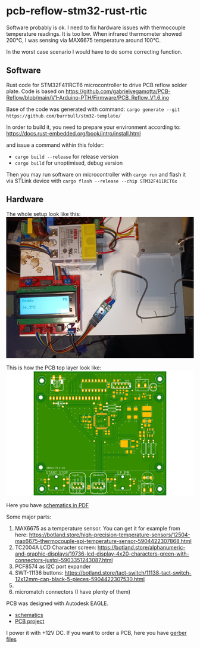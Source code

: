 # pcb-reflow-stm32-rust-rtic

Software probably is ok. I need to fix hardware issues with thermocouple temperature readings. It is too low.
When infrared thermometer showed 200°C, I was sensing via MAX6675 temperature around 100°C.

In the worst case scenario I would have to do some correcting function.

## Software

Rust code for STM32F411RCT6 microcontroller to drive PCB reflow solder plate.
Code is based on https://github.com/gabrielvegamotta/PCB-Reflow/blob/main/V1-Arduino-PTH/Firmware/PCB_Reflow_V1.6.ino

Base of the code was generated with command: 
`cargo generate --git https://github.com/burrbull/stm32-template/`

In order to build it, you need to prepare your environment according to:
https://docs.rust-embedded.org/book/intro/install.html

and issue a command within this folder:
- `cargo build --release` for release version
- `cargo build` for unoptimised, debug version

Then you may run software on microcontroller with `cargo run` and flash it via STLink device with 
`cargo flash --release --chip STM32F411RCT6x`  
## Hardware

The whole setup look like this:
<img src="./docs/images/setup.jpg">

This is how the PCB top layer look like:
<img src="./docs/hardware/mainboard_v3_top.png">

Here you have [schematics in PDF](./docs/hardware/mainboard_v3.pdf)

Some major parts:
1. MAX6675 as a temperature sensor. You can get it for example from here:
https://botland.store/high-precision-temperature-sensors/12504-max6675-thermocouple-spi-temperature-sensor-5904422307868.html
2. TC2004A LCD Character screen: https://botland.store/alphanumeric-and-graphic-displays/19736-lcd-display-4x20-characters-green-with-connectors-justpi-5903351243087.html
3. PCF8574 as I2C port expander
4. SWT-11136 buttons: https://botland.store/tact-switch/11138-tact-switch-12x12mm-cap-black-5-pieces-5904422307530.html
5. 
6. micromatch connectors (I have plenty of them)

PCB was designed with Autodesk EAGLE. 
- [schematics](./docs/hardware/mainboard_v3.sch)
- [PCB project](./docs/hardware/mainboard_v3.brd)

I power it with +12V DC.
If you want to order a PCB, here you have [gerber files](./docs/hardware/mainboard_v3_2023-11-27.zip)